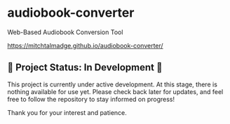 # audiobook-converter
Web-Based Audiobook Conversion Tool

https://mitchtalmadge.github.io/audiobook-converter/

## 🚧 Project Status: In Development 🚧

This project is currently under active development. At this stage, there is nothing available for use yet. Please check back later for updates, and feel free to follow the repository to stay informed on progress!

Thank you for your interest and patience.
